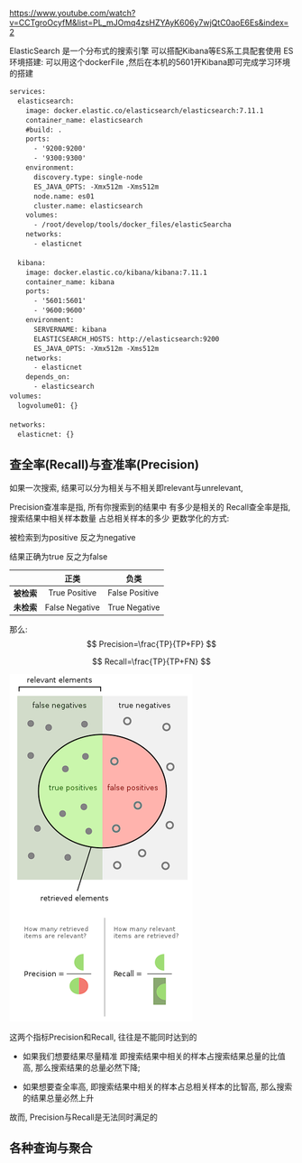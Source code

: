 https://www.youtube.com/watch?v=CCTgroOcyfM&list=PL_mJOmq4zsHZYAyK606y7wjQtC0aoE6Es&index=2

ElasticSearch 是一个分布式的搜索引擎 可以搭配Kibana等ES系工具配套使用
ES环境搭建: 可以用这个dockerFile ,然后在本机的5601开Kibana即可完成学习环境的搭建
```xml
services:
  elasticsearch:
    image: docker.elastic.co/elasticsearch/elasticsearch:7.11.1
    container_name: elasticsearch
    #build: .
    ports:
      - '9200:9200'
      - '9300:9300'
    environment:
      discovery.type: single-node
      ES_JAVA_OPTS: -Xmx512m -Xms512m
      node.name: es01
      cluster.name: elasticsearch
    volumes:
      - /root/develop/tools/docker_files/elasticSearcha
    networks:
      - elasticnet

  kibana:
    image: docker.elastic.co/kibana/kibana:7.11.1
    container_name: kibana
    ports:
      - '5601:5601'
      - '9600:9600'
    environment:
      SERVERNAME: kibana
      ELASTICSEARCH_HOSTS: http://elasticsearch:9200
      ES_JAVA_OPTS: -Xmx512m -Xms512m
    networks:
      - elasticnet
    depends_on:
      - elasticsearch
volumes:
  logvolume01: {}

networks:
  elasticnet: {}
```

## 查全率(Recall)与查准率(Precision)
如果一次搜索, 结果可以分为相关与不相关即relevant与unrelevant, 

Precision查准率是指, 所有你搜索到的结果中 有多少是相关的
Recall查全率是指, 搜索结果中相关样本数量 占总相关样本的多少
更数学化的方式:

被检索到为positive 反之为negative

结果正确为true 反之为false

|            |      正类      | 负类           |
| :--------: | :------------: | -------------- |
| **被检索** | True Positive  | False Positive |
| **未检索** | False Negative | True Negative  |

 那么:
$$
Precision=\frac{TP}{TP+FP}
$$

$$
Recall=\frac{TP}{TP+FN}
$$

![image-20230310214628495](assets/image-20230310214628495.png)

这两个指标Precision和Recall, 往往是不能同时达到的

- 如果我们想要结果尽量精准 即搜索结果中相关的样本占搜索结果总量的比值高, 那么搜索结果的总量必然下降;

- 如果想要查全率高, 即搜索结果中相关的样本占总相关样本的比智高, 那么搜索的结果总量必然上升

故而, Precision与Recall是无法同时满足的





## 各种查询与聚合





